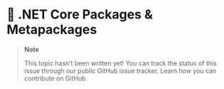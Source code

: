 # 🔧 .NET Core Packages & Metapackages

> **Note**
> 
> This topic hasn’t been written yet! You can track the status of this issue through our public GitHub issue tracker. Learn how you can contribute on GitHub.

